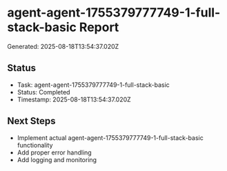 # agent-agent-1755379777749-1-full-stack-basic Report

Generated: 2025-08-18T13:54:37.020Z

## Status
- Task: agent-agent-1755379777749-1-full-stack-basic
- Status: Completed
- Timestamp: 2025-08-18T13:54:37.020Z

## Next Steps
- Implement actual agent-agent-1755379777749-1-full-stack-basic functionality
- Add proper error handling
- Add logging and monitoring

